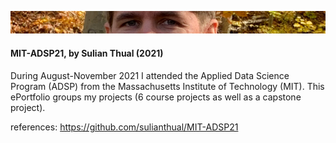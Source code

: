 
![alt text](screenshot.png?raw=true "Screenshot")

<h4>MIT-ADSP21, by Sulian Thual (2021)</h4>


During August-November 2021 I attended the Applied Data Science Program (ADSP) from the Massachusetts Institute of Technology (MIT). This ePortfolio groups my projects (6 course projects as well as a capstone project).

references: https://github.com/sulianthual/MIT-ADSP21



